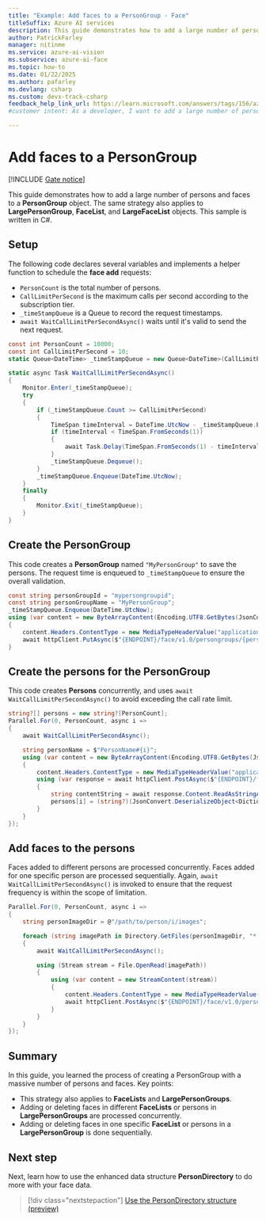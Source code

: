 ```yaml
---
title: "Example: Add faces to a PersonGroup - Face"
titleSuffix: Azure AI services
description: This guide demonstrates how to add a large number of persons and faces to a PersonGroup object with the Azure AI Face service.
author: PatrickFarley
manager: nitinme
ms.service: azure-ai-vision
ms.subservice: azure-ai-face
ms.topic: how-to
ms.date: 01/22/2025
ms.author: pafarley
ms.devlang: csharp
ms.custom: devx-track-csharp
feedback_help_link_url: https://learn.microsoft.com/answers/tags/156/azure-face
#customer intent: As a developer, I want to add a large number of persons and faces to a PersonGroup object so that I can manage and recognize faces efficiently.

---
```


# Add faces to a PersonGroup

[!INCLUDE [Gate notice](../includes/identity-gate-notice.md)]

This guide demonstrates how to add a large number of persons and faces to a **PersonGroup** object. The same strategy also applies to **LargePersonGroup**, **FaceList**, and **LargeFaceList** objects. This sample is written in C#.

## Setup

The following code declares several variables and implements a helper function to schedule the **face add** requests:

- `PersonCount` is the total number of persons.
- `CallLimitPerSecond` is the maximum calls per second according to the subscription tier.
- `_timeStampQueue` is a Queue to record the request timestamps.
- `await WaitCallLimitPerSecondAsync()` waits until it's valid to send the next request.

```csharp
const int PersonCount = 10000;
const int CallLimitPerSecond = 10;
static Queue<DateTime> _timeStampQueue = new Queue<DateTime>(CallLimitPerSecond);

static async Task WaitCallLimitPerSecondAsync()
{
    Monitor.Enter(_timeStampQueue);
    try
    {
        if (_timeStampQueue.Count >= CallLimitPerSecond)
        {
            TimeSpan timeInterval = DateTime.UtcNow - _timeStampQueue.Peek();
            if (timeInterval < TimeSpan.FromSeconds(1))
            {
                await Task.Delay(TimeSpan.FromSeconds(1) - timeInterval);
            }
            _timeStampQueue.Dequeue();
        }
        _timeStampQueue.Enqueue(DateTime.UtcNow);
    }
    finally
    {
        Monitor.Exit(_timeStampQueue);
    }
}
```


## Create the PersonGroup

This code creates a **PersonGroup** named `"MyPersonGroup"` to save the persons. The request time is enqueued to `_timeStampQueue` to ensure the overall validation.

```csharp
const string personGroupId = "mypersongroupid";
const string personGroupName = "MyPersonGroup";
_timeStampQueue.Enqueue(DateTime.UtcNow);
using (var content = new ByteArrayContent(Encoding.UTF8.GetBytes(JsonConvert.SerializeObject(new Dictionary<string, object> { ["name"] = personGroupName, ["recognitionModel"] = "recognition_04" }))))
{
    content.Headers.ContentType = new MediaTypeHeaderValue("application/json");
    await httpClient.PutAsync($"{ENDPOINT}/face/v1.0/persongroups/{personGroupId}", content);
}
```

## Create the persons for the PersonGroup

This code creates **Persons** concurrently, and uses `await WaitCallLimitPerSecondAsync()` to avoid exceeding the call rate limit.

```csharp
string?[] persons = new string?[PersonCount];
Parallel.For(0, PersonCount, async i =>
{
    await WaitCallLimitPerSecondAsync();

    string personName = $"PersonName#{i}";
    using (var content = new ByteArrayContent(Encoding.UTF8.GetBytes(JsonConvert.SerializeObject(new Dictionary<string, object> { ["name"] = personName }))))
    {
        content.Headers.ContentType = new MediaTypeHeaderValue("application/json");
        using (var response = await httpClient.PostAsync($"{ENDPOINT}/face/v1.0/persongroups/{personGroupId}/persons", content))
        {
            string contentString = await response.Content.ReadAsStringAsync();
            persons[i] = (string?)(JsonConvert.DeserializeObject<Dictionary<string, object>>(contentString)?["personId"]);
        }
    }
});
```

## Add faces to the persons

Faces added to different persons are processed concurrently. Faces added for one specific person are processed sequentially. Again, `await WaitCallLimitPerSecondAsync()` is invoked to ensure that the request frequency is within the scope of limitation.

```csharp
Parallel.For(0, PersonCount, async i =>
{
    string personImageDir = @"/path/to/person/i/images";

    foreach (string imagePath in Directory.GetFiles(personImageDir, "*.jpg"))
    {
        await WaitCallLimitPerSecondAsync();

        using (Stream stream = File.OpenRead(imagePath))
        {
            using (var content = new StreamContent(stream))
            {
                content.Headers.ContentType = new MediaTypeHeaderValue("application/octet-stream");
                await httpClient.PostAsync($"{ENDPOINT}/face/v1.0/persongroups/{personGroupId}/persons/{persons[i]}/persistedfaces?detectionModel=detection_03", content);
            }
        }
    }
});
```

## Summary

In this guide, you learned the process of creating a PersonGroup with a massive number of persons and faces. Key points:

- This strategy also applies to **FaceLists** and **LargePersonGroups**.
- Adding or deleting faces in different **FaceLists** or persons in **LargePersonGroups** are processed concurrently.
- Adding or deleting faces in one specific **FaceList** or persons in a **LargePersonGroup** is done sequentially.


## Next step

Next, learn how to use the enhanced data structure **PersonDirectory** to do more with your face data.

> [!div class="nextstepaction"]
> [Use the PersonDirectory structure (preview)](use-persondirectory.md)
